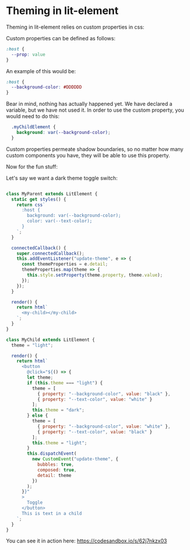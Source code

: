 # Theming in lit-element

Theming in lit-element relies on custom properties in css:

Custom properties can be defined as follows:

```css
:host {
  --prop: value
}
```

An example of this would be:

```css
:host {
  --background-color: #DDDDDD
}
```
Bear in mind, nothing has actually happened yet. We have declared a variable, but we have not used it. In order to use the custom property, you would need to do this:

```css
  .myChildElement {
    background: var(--background-color);
  }
```

Custom properties permeate shadow boundaries, so no matter how many custom components you have, they will be able to use this property.

Now for the fun stuff:

Let's say we want a dark theme toggle switch:

```js

class MyParent extends LitElement {
  static get styles() {
    return css`
      :host {
        background: var(--background-color);
        color: var(--text-color);
      }
    `;
  }

  connectedCallback() {
    super.connectedCallback();
    this.addEventListener("update-theme", e => {
      const themeProperties = e.detail;
      themeProperties.map(theme => {
        this.style.setProperty(theme.property, theme.value);
      });
    });
  }

  render() {
    return html`
      <my-child></my-child>
    `;
  }
}

class MyChild extends LitElement {
  theme = "light";

  render() {
    return html`
      <button
        @click="${() => {
        let theme;
        if (this.theme === "light") {
          theme = [
            { property: "--background-color", value: "black" },
            { property: "--text-color", value: "white" }
          ];
          this.theme = "dark";
        } else {
          theme = [
            { property: "--background-color", value: "white" },
            { property: "--text-color", value: "black" }
          ];
          this.theme = "light";
        }
        this.dispatchEvent(
          new CustomEvent("update-theme", {
            bubbles: true,
            composed: true,
            detail: theme
          })
        );
      }}"
      >
        Toggle
      </button>
      This is text in a child
    `;
  }
}
```
You can see it in action here: https://codesandbox.io/s/62j7nkzx03
